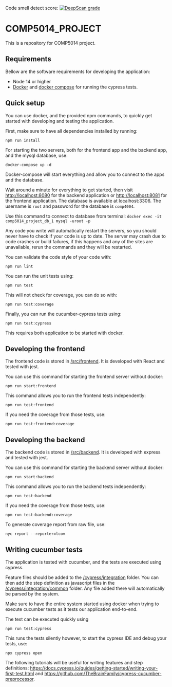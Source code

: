 Code smell detect score:
<a href="https://deepscan.io/dashboard#view=project&tid=11683&pid=14604&bid=275649"><img src="https://deepscan.io/api/teams/11683/projects/14604/branches/275649/badge/grade.svg?token=a1fa0980263b30233c0ddf1e9c3ed778290db2ee" alt="DeepScan grade"></a>
# COMP5014_PROJECT
This is a repository for COMP5014 project.

## Requirements
Bellow are the software requirements for developing the application:

- Node 14 or higher
- [Docker](https://www.docker.com/) and [docker compose](https://docs.docker.com/compose/) for running the cypress tests.

## Quick setup
You can use docker, and the provided npm commands, to quickly get started with developing and testing the application.

First, make sure to have all dependencies installed by running:

```
npm run install
```

For starting the two servers, both for the frontend app and the backend app, and the mysql database, use:

```
docker-compose up -d
```

Docker-compose will start everything and allow you to connect to the apps and the database.

Wait around a minute for everything to get started, then visit [http://localhost:8080](http://localhost:8080) for the backend application or [http://localhost:8081](http://localhost:8081) for the frontend application. The database is available at localhost:3306. The username is `root` and password for the database is `comp4004`. 

Use this command to connect to database from terminal: 
`docker exec -it comp5014_project_db_1 mysql -uroot -p`

Any code you write will automatically restart the servers, so you should never have to check if your code is up to date. The server may crash due to code crashes or build failures, if this happens and any of the sites are unavailable, rerun the commands and they will be restarted.

You can validate the code style of your code with:

```
npm run lint
```

You can run the unit tests using:

```
npm run test
```

This will not check for coverage, you can do so with:

```
npm run test:coverage
```

Finally, you can run the cucumber-cypress tests using:

```
npm run test:cypress
```

This requires both application to be started with docker.

## Developing the frontend
The frontend code is stored in [/src/frontend](/src/frontend). It is developed with React and tested with jest.

You can use this command for starting the frontend server without docker:

```
npm run start:frontend
```

This command allows you to run the frontend tests independently:

```
npm run test:frontend
```

If you need the coverage from those tests, use: 

```
npm run test:frontend:coverage
```


## Developing the backend
The backend code is stored in [/src/backend](/src/backend). It is developed with express and tested with jest.

You can use this command for starting the backend server without docker:

```
npm run start:backend
```

This command allows you to run the backend tests independently:

```
npm run test:backend
```

If you need the coverage from those tests, use: 

```
npm run test:backend:coverage
```

To generate coverage report from raw file, use:

```
nyc report --reporter=lcov
```

## Writing cucumber tests
The application is tested with cucumber, and the tests are executed using cypress.

Feature files should be added to the [/cypress/integration](/cypress/integration) folder. You can then add the step definition as javascript files in the [/cypress/integration/common](/cypress/integration/common) folder. Any file added there will automatically be parsed by the system.

Make sure to have the entire system started using docker when trying to execute cucumber tests as it tests our application end-to-end.

The test can be executed quickly using

```
npm run test:cypress
```

This runs the tests silently however, to start the cypress IDE and debug your tests, use:

```
npx cypress open
```

The following tutorials will be useful for writing features and step definitions: https://docs.cypress.io/guides/getting-started/writing-your-first-test.html and https://github.com/TheBrainFamily/cypress-cucumber-preprocessor.
